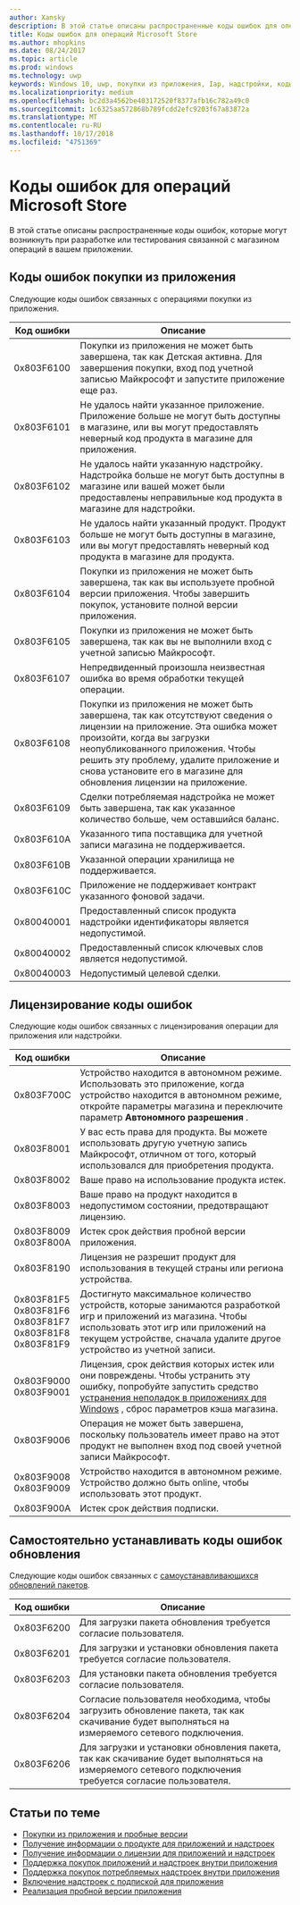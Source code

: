 ```yaml
---
author: Xansky
description: В этой статье описаны распространенные коды ошибок для операций Microsoft Store для приложений и надстроек, включая покупки из приложения, лицензирования и обновления самостоятельно устанавливать приложения.
title: Коды ошибок для операций Microsoft Store
ms.author: mhopkins
ms.date: 08/24/2017
ms.topic: article
ms.prod: windows
ms.technology: uwp
keywords: Windows 10, uwp, покупки из приложения, Iap, надстройки, коды ошибок
ms.localizationpriority: medium
ms.openlocfilehash: bc2d3a4562be403172520f8377afb16c782a49c0
ms.sourcegitcommit: 1c6325aa572868b789fcdd2efc9203f67a83872a
ms.translationtype: MT
ms.contentlocale: ru-RU
ms.lasthandoff: 10/17/2018
ms.locfileid: "4751369"
---
```

# <a name="error-codes-for-store-operations"></a>Коды ошибок для операций Microsoft Store

<!-- confirm whether symbolic names are defined for app developers, or do they just handle direct error code values -->

В этой статье описаны распространенные коды ошибок, которые могут возникнуть при разработке или тестирования связанной с магазином операций в вашем приложении.

## <a name="in-app-purchase-error-codes"></a>Коды ошибок покупки из приложения

Следующие коды ошибок связанных с операциями покупки из приложения.

|  Код ошибки  |  Описание  |
|--------------|---------------|
| 0x803F6100   | Покупки из приложения не может быть завершена, так как Детская активна. Для завершения покупки, вход под учетной записью Майкрософт и запустите приложение еще раз.               |
| 0x803F6101   | Не удалось найти указанное приложение. Приложение больше не могут быть доступны в магазине, или вы могут предоставлять неверный код продукта в магазине для приложения.     |
| 0x803F6102   | Не удалось найти указанную надстройку. Надстройка больше не могут быть доступны в магазине или вашей может были предоставлены неправильные код продукта в магазине для надстройки.                                               |
| 0x803F6103   | Не удалось найти указанный продукт. Продукт больше не могут быть доступны в магазине, или вы могут предоставлять неверный код продукта в магазине для продукта.                                          |
| 0x803F6104   | Покупки из приложения не может быть завершена, так как вы используете пробной версии приложения. Чтобы завершить покупок, установите полной версии приложения.               |
| 0x803F6105   | Покупки из приложения не может быть завершена, так как вы не выполнили вход с учетной записью Майкрософт.                                              |
| 0x803F6107   | Непредвиденный произошла неизвестная ошибка во время обработки текущей операции.                                             |
| 0x803F6108   | Покупки из приложения не может быть завершена, так как отсутствуют сведения о лицензии на приложение. Эта ошибка может произойти, когда вы загрузки неопубликованного приложения. Чтобы решить эту проблему, удалите приложение и снова установите его в магазине для обновления лицензии на приложение.                                          |
| 0x803F6109   | Сделки потребляемая надстройка не может быть завершена, так как указанное количество больше, чем оставшийся баланс.        |
| 0x803F610A   | Указанного типа поставщика для учетной записи магазина не поддерживается.                                            |
| 0x803F610B   | Указанной операции хранилища не поддерживается.                                             |
| 0x803F610C   | Приложение не поддерживает контракт указанного фоновой задачи.                                             |
| 0x80040001   | Предоставленный список продукта надстройки идентификаторы является недопустимой.                        |
| 0x80040002   | Предоставленный список ключевых слов является недопустимой.                   |
| 0x80040003   | Недопустимый целевой сделки.                       |

## <a name="licensing-error-codes"></a>Лицензирование коды ошибок

Следующие коды ошибок связанных с лицензирования операции для приложения или надстройки.

|  Код ошибки  |  Описание  |
|--------------|---------------|
| 0x803F700C   | Устройство находится в автономном режиме. Использовать это приложение, когда устройство находится в автономном режиме, откройте параметры магазина и переключите параметр **Автономного разрешения** .            |
| 0x803F8001   | У вас есть права для продукта. Вы можете использовать другую учетную запись Майкрософт, отличном от того, который использовался для приобретения продукта.           |
| 0x803F8002   | Ваше право на использование продукта истек.           |
| 0x803F8003   | Ваше право на продукт находится в недопустимом состоянии, предотвращают лицензию.   |
| 0x803F8009<br/>0x803F800A   | Истек срок действия пробной версии приложения.   |
| 0x803F8190   |  Лицензия не разрешит продукт для использования в текущей страны или региона устройства.  |
| 0x803F81F5<br/>0x803F81F6<br/>0x803F81F7<br/>0x803F81F8<br/>0x803F81F9   |  Достигнуто максимальное количество устройств, которые занимаются разработкой игр и приложений из магазина. Чтобы использовать этот игр или приложений на текущем устройстве, сначала удалите другое устройство из учетной записи.  |
| 0x803F9000<br/>0x803F9001    |  Лицензия, срок действия которых истек или они повреждены. Чтобы устранить эту ошибку, попробуйте запустить средство [устранения неполадок в приложениях для Windows](https://support.microsoft.com/help/4027498/windows-run-the-troubleshooter-for-windows-apps) , сброс параметров кэша магазина.     |
| 0x803F9006    |  Операция не может быть завершена, поскольку пользователь имеет право на этот продукт не выполнен вход под своей учетной записи Майкрософт.            |
| 0x803F9008<br/>0x803F9009    |  Устройство находится в автономном режиме. Устройство должно быть online, чтобы использовать этот продукт.            |
| 0x803F900A    |  Истек срок действия подписки.            |


## <a name="self-install-update-error-codes"></a>Самостоятельно устанавливать коды ошибок обновления

Следующие коды ошибок связанных с [самоустанавливающихся обновлений пакетов](../packaging/self-install-package-updates.md).

|  Код ошибки  |  Описание  |
|--------------|---------------|
| 0x803F6200   | Для загрузки пакета обновления требуется согласие пользователя.               |
| 0x803F6201   | Для загрузки и установки обновления пакета требуется согласие пользователя.                                                  |
| 0x803F6203   | Для установки пакета обновления требуется согласие пользователя.                                         |
| 0x803F6204   | Согласие пользователя необходима, чтобы загрузить обновление пакета, так как скачивание будет выполняться на измеряемого сетевого подключения.                                             |
| 0x803F6206   | Для загрузки и установки обновления пакета, так как скачивание будет выполняться на измеряемого сетевого подключения требуется согласие пользователя.     |


## <a name="related-topics"></a>Статьи по теме

* [Покупки из приложения и пробные версии](in-app-purchases-and-trials.md)
* [Получение информации о продукте для приложений и надстроек](get-product-info-for-apps-and-add-ons.md)
* [Получение информации о лицензии для приложений и надстроек](get-license-info-for-apps-and-add-ons.md)
* [Поддержка покупок приложений и надстроек внутри приложения](enable-in-app-purchases-of-apps-and-add-ons.md)
* [Поддержка покупок потребляемых надстроек внутри приложения](enable-consumable-add-on-purchases.md)
* [Включение надстроек с подпиской для приложения](enable-subscription-add-ons-for-your-app.md)
* [Реализация пробной версии приложения](implement-a-trial-version-of-your-app.md)
